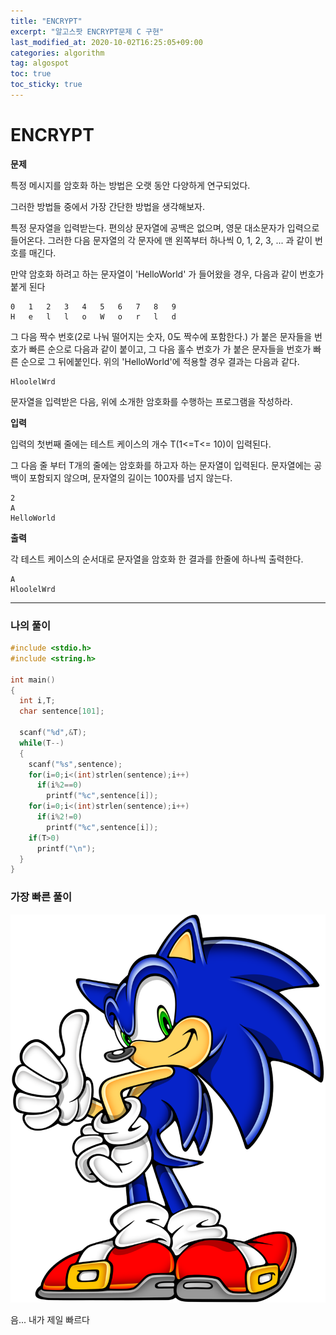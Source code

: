 ```yaml
---
title: "ENCRYPT"
excerpt: "알고스팟 ENCRYPT문제 C 구현"
last_modified_at: 2020-10-02T16:25:05+09:00
categories: algorithm
tag: algospot
toc: true
toc_sticky: true
---
```

# ENCRYPT
**문제**  

특정 메시지를 암호화 하는 방법은 오랫 동안 다양하게 연구되었다.  

그러한 방법들 중에서 가장 간단한 방법을 생각해보자.  

특정 문자열을 입력받는다. 편의상 문자열에 공백은 없으며, 영문 대소문자가 입력으로 들어온다. 그러한 다음 문자열의 각 문자에 맨 왼쪽부터 하나씩 0, 1, 2, 3, ... 과 같이 번호를 매긴다.  

만약 암호화 하려고 하는 문자열이 'HelloWorld' 가 들어왔을 경우, 다음과 같이 번호가 붙게 된다  

	0	1	2	3	4	5	6	7	8	9
	H	e	l	l	o	W	o	r	l	d

그 다음 짝수 번호(2로 나눠 떨어지는 숫자, 0도 짝수에 포함한다.) 가 붙은 문자들을 번호가 빠른 순으로 다음과 같이 붙이고, 그 다음 홀수 번호가 가 붙은 문자들을 번호가 빠른 순으로 그 뒤에붙인다. 위의 'HelloWorld'에 적용할 경우 결과는 다음과 같다.  

	HloolelWrd

문자열을 입력받은 다음, 위에 소개한 암호화를 수행하는 프로그램을 작성하라.  

**입력**  

입력의 첫번째 줄에는 테스트 케이스의 개수 T(1<=T<= 10)이 입력된다.  

그 다음 줄 부터 T개의 줄에는 암호화를 하고자 하는 문자열이 입력된다. 문자열에는 공백이 포함되지 않으며, 문자열의 길이는 100자를 넘지 않는다.  

	2
	A
	HelloWorld

**출력**

각 테스트 케이스의 순서대로 문자열을 암호화 한 결과를 한줄에 하나씩 출력한다.  

	A
	HloolelWrd
	
---
### 나의 풀이  

``` c
#include <stdio.h>	
#include <string.h>

int main()
{
  int i,T;
  char sentence[101];

  scanf("%d",&T);
  while(T--)
  {
	scanf("%s",sentence);
	for(i=0;i<(int)strlen(sentence);i++)
	  if(i%2==0)
		printf("%c",sentence[i]);
	for(i=0;i<(int)strlen(sentence);i++)
	  if(i%2!=0)
		printf("%c",sentence[i]);
	if(T>0)
	  printf("\n");
  }
}
```	

### 가장 빠른 풀이

![sonic](../assets/images/algorithm/sonic.jpg)

음... 내가 제일 빠르다  
